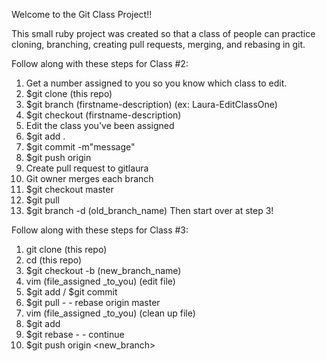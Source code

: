 Welcome to the Git Class Project!!

This small ruby project was created so that a class of people can practice cloning, branching, creating pull requests, merging, and rebasing in git. 

Follow along with these steps for Class #2:

1. Get a number assigned to you so you know which class to edit. 
2. $git clone (this repo)
3. $git branch (firstname-description) (ex: Laura-EditClassOne)
4. $git checkout (firstname-description)
5. Edit the class you've been assigned
6. $git add . 
7. $git commit -m"message"
8. $git push origin <firstname-description>
9. Create pull request to gitlaura
10. Git owner merges each branch
11. $git checkout master
12. $git pull
13. $git branch -d (old_branch_name)
Then start over at step 3! 

Follow along with these steps for Class #3:

1. git clone (this repo)
2. cd (this repo)
3. $git checkout -b (new_branch_name)
4. vim (file_assigned _to_you) (edit file)
5. $git add / $git commit
6. $git pull - - rebase origin master
7. vim (file_assigned _to_you) (clean up file)
8. $git add
9. $git rebase - - continue
10. $git push origin <new_branch>